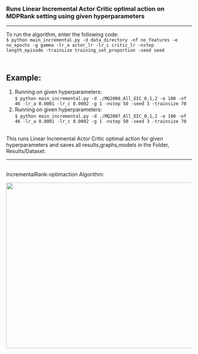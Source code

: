 ### Runs Linear Incremental Actor Critic optimal action on MDPRank setting using given hyperparameters

---


To run the algorithm, enter the following code:<br>
`$ python main_incremental.py -d data_directory -nf no_features -e no_epochs -g gamma -lr_a actor_lr -lr_c critic_lr -nstep length_episode -trainsize training_set_proportion -seed seed  `<br>


<br>Example: 
---
1. Running on given hyperparameters: <br> `$ python main_incremental.py -d ./MQ2008_All_DIC_0,1,2 -e 100 -nf 46 -lr_a 0.0001 -lr_c 0.0002 -g 1 -nstep 50 -seed 3 -trainsize 70 `
2. Running on given hyperparameters: <br> `$ python main_incremental.py -d ./MQ2007_All_DIC_0,1,2 -e 100 -nf 46 -lr_a 0.0001 -lr_c 0.0002 -g 1 -nstep 50 -seed 3 -trainsize 70 `


<br>
This runs Linear Incremental Actor Critic optimal action for given hyperparameters and saves all results,graphs,models in the Folder, Results/Dataset.


---

<br>IncrementalRank-optimaction Algorithm:

<img src="https://user-images.githubusercontent.com/51087175/125865002-007b41fe-2e1a-47d9-8104-ee72bc4bd0da.png" width="540" height="450">

